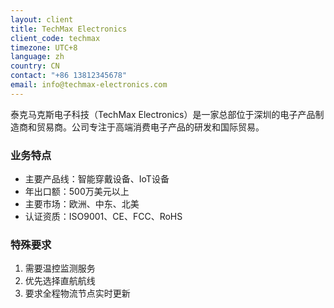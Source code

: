 ```yaml
---
layout: client
title: TechMax Electronics
client_code: techmax
timezone: UTC+8
language: zh
country: CN
contact: "+86 13812345678"
email: info@techmax-electronics.com
---
```


泰克马克斯电子科技（TechMax Electronics）是一家总部位于深圳的电子产品制造商和贸易商。公司专注于高端消费电子产品的研发和国际贸易。

### 业务特点
- 主要产品线：智能穿戴设备、IoT设备
- 年出口额：500万美元以上
- 主要市场：欧洲、中东、北美
- 认证资质：ISO9001、CE、FCC、RoHS

### 特殊要求
1. 需要温控监测服务
2. 优先选择直航航线
3. 要求全程物流节点实时更新 